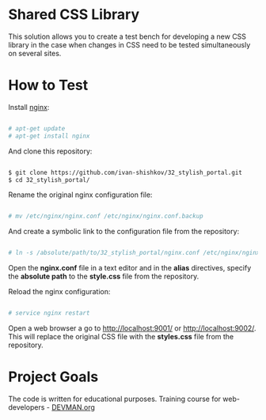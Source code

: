 # Shared CSS Library

This solution allows you to create a test bench for developing a new CSS library in the case when changes in CSS need to be tested simultaneously on several sites.

# How to Test

Install [nginx](http://nginx.org):

```bash

# apt-get update
# apt-get install nginx

```

And clone this repository:

```bash

$ git clone https://github.com/ivan-shishkov/32_stylish_portal.git
$ cd 32_stylish_portal/

```

Rename the original nginx configuration file:

```bash

# mv /etc/nginx/nginx.conf /etc/nginx/nginx.conf.backup

```

And create a symbolic link to the configuration file from the repository:

```bash

# ln -s /absolute/path/to/32_stylish_portal/nginx.conf /etc/nginx/nginx.conf

```

Open the **nginx.conf** file in a text editor and in the **alias** directives, specify the **absolute path** to the **style.css** file from the repository.

Reload the nginx configuration:

```bash

# service nginx restart

```

Open a web browser a go to [http://localhost:9001/](http://localhost:9001/) or [http://localhost:9002/](http://localhost:9002/). This will replace the original CSS file with the **styles.css** file from the repository.


# Project Goals

The code is written for educational purposes. Training course for web-developers - [DEVMAN.org](https://devman.org)
